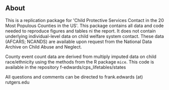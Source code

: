 ## About

This is a replication package for 'Child Protective Services Contact in the 20 Most Populous Counties in the US'. This package contains all data and code needed to reproduce figures and tables ni the report. It does not contain underlying individual-level data on child welfare system contact. These data (AFCARS; NCANDS) are available upon request from the National Data Archive on Child Abuse and Neglect.

County event count data are derived from multiply imputed data on child race/ethnicity using the methods from the R package `mice`. This code is available in the repository f-edwards/cps_lifetables/states

All questions and comments can be directed to frank.edwards (at) rutgers.edu

